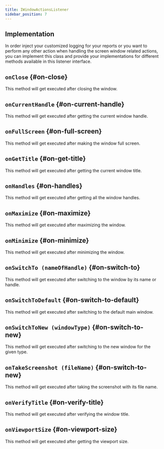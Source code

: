 ```yaml
---
title: IWindowActionsListener
sidebar_position: 7
---
```


## Implementation

In order inject your customized logging for your reports or you want to perform any other action when handling the screen window related actions, you can implement this class and provide your implementations for different methods available in this listener interface.

## `onClose` {#on-close}

This method will get executed after closing the window.

## `onCurrentHandle` {#on-current-handle}

This method will get executed after getting the current window handle.

## `onFullScreen` {#on-full-screen}

This method will get executed after making the window full screen.

## `onGetTitle` {#on-get-title}

This method will get executed after getting the current window title.

## `onHandles` {#on-handles}

This method will get executed after getting all the window handles.

## `onMaximize` {#on-maximize}

This method will get executed after maximizing the window.

## `onMinimize` {#on-minimize}

This method will get executed after minimizing the window.

## `onSwitchTo (nameOfHandle)` {#on-switch-to}

This method will get executed after switching to the window by its name or handle.

## `onSwitchToDefault` {#on-switch-to-default}

This method will get executed after switching to the default main window.

## `onSwitchToNew (windowType)` {#on-switch-to-new}

This method will get executed after switching to the new window for the given type.

## `onTakeScreenshot (fileName)` {#on-switch-to-new}

This method will get executed after taking the screenshot with its file name.

## `onVerifyTitle` {#on-verify-title}

This method will get executed after verifying the window title.

## `onViewportSize` {#on-viewport-size}

This method will get executed after getting the viewport size.
